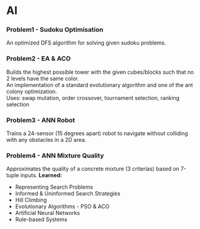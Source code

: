 # AI
### Problem1 - Sudoku Optimisation <br/>
An optimized DFS algorithm for solving given sudoku problems.
### Problem2 - EA & ACO <br/>
Builds the highest possible tower with the given cubes/blocks such that no 2 levels have the same color. <br/>
An implementation of a standard evolutionary algorithm and one of the ant colony optimization. <br/>
Uses: swap mutation, order crossover, tournament selection, ranking selection
### Problem3 - ANN Robot <br/>
Trains a 24-sensor (15 degrees apart) robot to navigate without colliding with any obstacles in a 2D area.
### Problem4 - ANN Mixture Quality <br/>
Approximates the quality of a concrete mixture (3 criterias) based on 7-tuple inputs.
**Learned:**
* Representing Search Problems
* Informed & Uninformed Search Strategies
* Hill Climbing
* Evolutionary Algorithms - PSO & ACO
* Artificial Neural Networks
* Rule-based Systems
